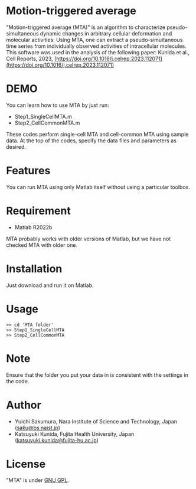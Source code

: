 # Motion-triggered average
"Motion-triggered average (MTA)" is an algorithm to characterize pseudo-simultaneous dynamic changes in arbitrary cellular deformation and molecular activities. Using MTA, one can extract a pseudo-simultaneous time series from individually observed activities of intracellular molecules. This software was used in the analysis of the following paper:
Kunida et al., Cell Reports, 2023, [https://doi.org/10.1016/j.celrep.2023.112071](https://doi.org/10.1016/j.celrep.2023.112071)
 
# DEMO
 
You can learn how to use MTA by just run:

* Step1_SingleCellMTA.m
* Step2_CellCommonMTA.m

These codes perform single-cell MTA and cell-common MTA using sample data. At the top of the codes, specify the data files and parameters as desired.

# Features

You can run MTA using only Matlab itself without using a particular toolbox.

# Requirement

* Matlab R2022b

MTA probably works with older versions of Matlab, but we have not checked MTA with older one.

# Installation

Just download and run it on Matlab.

# Usage

```
>> cd 'MTA folder'
>> Step1_SingleCellMTA
>> Step2_CellCommonMTA
```

# Note
 
Ensure that the folder you put your data in is consistent with the settings in the code. 
 
# Author

* Yuichi Sakumura, Nara Institute of Science and Technology, Japan (saku@bs.naist.jp)
* Katsuyuki Kunida, Fujita Health University, Japan (katsuyuki.kunida@fujita-hu.ac.jp)


# License

"MTA" is under [GNU GPL](https://en.wikipedia.org/wiki/GNU_General_Public_License). 

